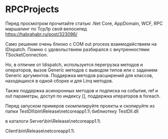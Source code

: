 

# RPCProjects
Перед просмотром прочитайте статью .Net Core, AppDomain, WCF, RPC маршалинг по Tcp/Ip свой велосипед  
https://habrahabr.ru/post/323096/

Само решение очень близко с COM out process взаимодействием на IDispatch. 
Помню с удовольствием разбирался с внутренностями TSocketConnection.

Но, в отличие от Idispatch, используется перегрузка методов и операторов, вызов Generic методов с выводом типов или с заданием Generic аргументов.
Поддержка методов расширений для классов, находящихся в одной сборке и для Linq методов.

Также поддержка асинхронных методов и подписка на события, ref и out параметры, доступ по индексу [], поддержка итераторов в foreach.

Перед запуском примеров скомпилируйте проекты и скопируйте из папки
TestDll\bin\Release\netcoreapp1.1\ библиотеку TestDll.dll

в каталоги
Server\bin\Release\netcoreapp1.1\

Client\bin\Release\netcoreapp1.1\
